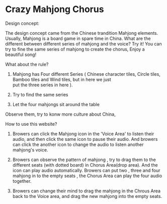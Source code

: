 # Crazy Mahjong Chorus

Design concept: 

The design concept came from the Chinese trandition Mahjong elements. Usually, Mahjong is a board game in 
spare time in China. 
What are the different between different series of mahjong and the voice? Try it!
You can try to fine the same series of mahjong to create the chorus, Enjoy a beautiful song!


What about the rule?
1. Mahjong has Four different Series ( Chinese character tiles, Circle tiles, Bamboo tiles and Wind tiles, but in here we just 	
   put the three series in here ).

2. Try to find the same series 

3. Let the four mahjongs sit around the table


Observe them, try to konw more culture about China,




How to use this website?

1. Browers can click the Mahjong icon in the 'Voice Area' to listen their audio, and then click the same icon to pause their 
   audio. And browers can click the another icon to change the audio to listen another mahjong's voice.


2. Browers can observe the pattern of mahjong , try to drag them to the different seats (with dotted board) in Chorus Area(drop area).
   And the icon can play audio automatically. Browers can put two , three and four mahjong in to the empty seats , the Chorus Area can play the four audio together.

3. Browers can change their mind to drag the mahjong in the Chrous Area back to the Voice area, and drag the new mahjong into the empty 
   seats.